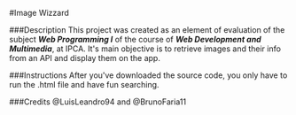 #Image Wizzard

###Description
This project was created as an element of evaluation of the subject ***Web Programming I*** of the course of ***Web Development and Multimedia***, at IPCA.
It's main objective is to retrieve images and their info from an API and display them on the app.

###Instructions
After you've downloaded the source code, you only have to run the .html file and have fun searching.

###Credits
@LuisLeandro94 and @BrunoFaria11

